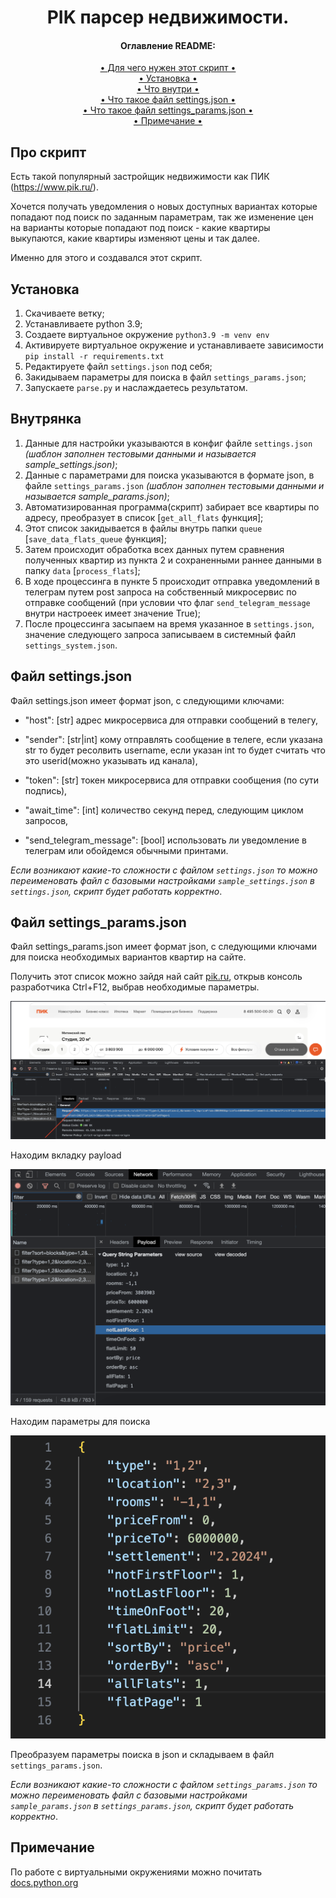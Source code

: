 <h1 align="center">
  PIK парсер недвижимости.
</h1>


<h4 align="center">Оглавление README:</h4>
<div align="center">
    <a href="#про-скрипт"> • Для чего нужен этот скрипт • </a><br>
    <a href="#установка"> • Установка • </a><br>
    <a href="#внутрянка"> • Что внутри • </a><br>
    <a href="#файл-settingsjson"> • Что такое файл settings.json • </a><br>
    <a href="#файл-settings_paramsjson"> • Что такое файл settings_params.json • </a><br>
    <a href="#примечание"> • Примечание • </a>
</div>


## Про скрипт
Есть такой популярный застройщик недвижимости как ПИК (https://www.pik.ru/).

Хочется получать уведомления о новых доступных вариантах которые попадают под поиск по заданным параметрам, так же изменение цен на варианты которые попадают под поиск - какие квартиры выкупаются, какие квартиры изменяют цены и так далее.

Именно для этого и создавался этот скрипт.


## Установка
1. Скачиваете ветку;
2. Устанавливаете python 3.9;
3. Создаете виртуальное окружение `python3.9 -m venv env`
4. Активируете виртуальное окружение и устанавливаете зависимости `pip install -r requirements.txt`
5. Редактируете файл `settings.json` под себя;
6. Закидываем параметры для поиска в файл `settings_params.json`;
7. Запускаете `parse.py` и наслаждаетесь результатом.


## Внутрянка
1. Данные для настройки указываются в конфиг файле `settings.json` *(шаблон заполнен тестовыми данными и называется sample_settings.json)*;
2. Данные с параметрами для поиска указываются в формате json, в файле `settings_params.json` *(шаблон заполнен тестовыми данными и называется sample_params.json)*;
2. Автоматизированная программа(скрипт) забирает все квартиры по адресу, преобразует в список [`get_all_flats` функция];
3. Этот список закидывается в файлы внутрь папки `queue` [`save_data_flats_queue` функция];
4. Затем происходит обработка всех данных путем сравнения полученных квартир из пункта 2 и сохраненными раннее данными в папку `data` [`process_flats`];
5. В ходе процессинга в пункте 5 происходит отправка уведомлений в телеграм путем post запроса на собственный микросервис по отправке сообщений (при условии что флаг `send_telegram_message` внутри настроеек имеет значение True);
6. После процессинга засыпаем на время указанное в `settings.json`, значение следующего запроса записываем в системный файл `settings_system.json`.


## Файл settings.json
Файл settings.json имеет формат json, с следующими ключами:

* "host": [str] адрес микросервиса для отправки сообщений в телегу,

* "sender": [str|int] кому отправлять сообщение в телеге, если указана str то будет ресолвить username, если указан int то будет считать что это userid(можно указывать ид канала),

* "token": [str] токен микросервиса для отправки сообщения (по сути подпись),

* "await_time": [int] количество секунд перед, следующим циклом запросов,

* "send_telegram_message": [bool] использовать ли уведомление в телеграм или обойдемся обычными принтами.

*Если возникают какие-то сложности с файлом `settings.json` то можно переименовать файл с базовыми настройками `sample_settings.json` в `settings.json`, скрипт будет работать корректно*.


## Файл settings_params.json
Файл settings_params.json имеет формат json, с следующими ключами для поиска необходимых вариантов квартир на сайте.

Получить этот список можно зайдя най сайт <a href="https://pik.ru">pik.ru</a>, открыв консоль разработчика Ctrl+F12, выбрав необходимые параметры.

![Находим вкладку payload](/images/params1.png)

Находим вкладку payload

![Находим параметры для поиска](/images/params2.png)

Находим параметры для поиска

![Преобразуем параметры поиска в json в файл](/images/params3.png)

Преобразуем параметры поиска в json и складываем в файл `settings_params.json`.

*Если возникают какие-то сложности с файлом `settings_params.json` то можно переименовать файл с базовыми настройками `sample_params.json` в `settings_params.json`, скрипт будет работать корректно*.


## Примечание
По работе с виртуальными окружениями можно почитать <a href="https://docs.python.org/3/library/venv.html#how-venvs-work"> docs.python.org</a>